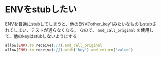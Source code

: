 # ENVをstubしたい

ENVを普通にstubしてしまうと、他のENV['other_key']みたいなものもstubされてしまい、テストが通らなくなる。
なので、 `and_call_original` を使用して、他のkeyはstubしないようにする

```ruby
allow(ENV).to receive(:[]).and_call_original
allow(ENV).to receive(:[]).with('key').and_return('value')
```
